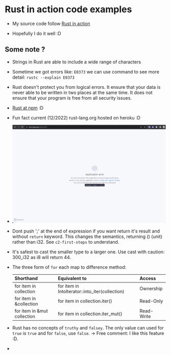 # Rust in action code examples

- My source code follow [Rust in action](https://www.amazon.com/Rust-Action-TS-McNamara/dp/1617294551/ref=sr_1_1?keywords=rust+in+action&link_code=qs&qid=1671208706&sr=8-1)

- Hopefully I do it well :D


## Some note ?
- Strings in Rust are able to include a wide range of characters

- Sometime we got errors like: `E0373` we can use command to see more detail: `rustc --explain E0373`

- Rust doesn't protect you from logical errors. It ensure that your data is never able to be written in two places at the same time. It does not ensure that your program is free from all security issues.

- [Rust at npm](https://www.rust-lang.org/static/pdfs/Rust-npm-Whitepaper.pdf) :D

- Fun fact current (12/2022) rust-lang.org hosted on heroku :D

- ![rust-lang-error](./rust-lang-error.png)

- Dont push ';' at the end of expression if you want return it's result and without `return` keyword. This changes the semantics, returning () (unit) rather than i32. See `c2-first-steps` to understand.

- It's safest to cast the smaller type to a larger one. Use cast with caution: 300_i32 as i8 will return 44.

- The three form of `for` each map to difference method:

  | Shorthand | Equivalent to | Access |
  | ---       | ---           | ---    |
  | for item in collection | for item in IntoIterator::into_iter(collection) | Ownership |
  | for item in &collection | for item in collection.iter() | Read-Only |
  | for item in &mut collection | for item in collection.iter_mut() | Read-Write |

- Rust has no concepts of `truthy` and `falsey`. The only value can used for `true` is `true` and for `false`, use `false`. -> Free comment: I like this feature :D.

- 